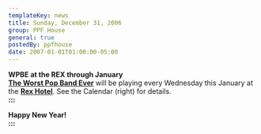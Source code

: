 ```yaml
---
templateKey: news
title: Sunday, December 31, 2006
group: PPF House
general: true
postedBy: ppfhouse
date: 2007-01-01T01:00:00-05:00
---
```

**WPBE at the REX through January**  
**[The Worst Pop Band Ever](http://www.myspace.com/wpbe)** will be playing every Wednesday this January at the **[Rex Hotel](http://www.therex.ca)**. See the Calendar (right) for details.  
**:::**  
  
**Happy New Year!**  
**:::**